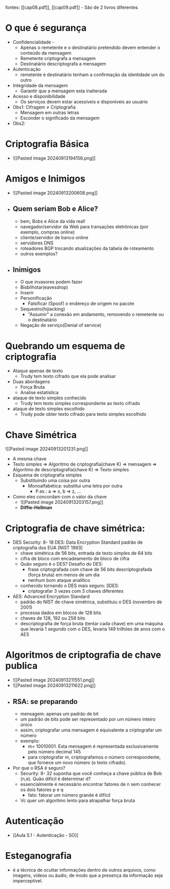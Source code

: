 fontes: [[cap08.pdf]], [[cap09.pdf]] - São de 2 livros diferentes
# O que é segurança 
- Confidencialidade -
	- Apenas o remetente e o destinatário pretendido devem entender o conteúdo da mensagem
	- Remetente criptografa a mensagem
	- Destinatário descriptografa a mensagem
- Autenticação 
	- remetente e destinatário tenham a confirmação da identidade um do outro 
- Integridade da mensagem
	- Garantir que a mensagem esta inalterada
- Acesso e disponibilidade
	- Os serviços devem estar acessíveis e disponíveis ao usuário
 - Obs1: Cifragem $\neq$ Criptografia
	- Mensagem em outras letras
	- Esconder o significado da mensagem
- Obs2: 

# Criptografia Básica
- ![[Pasted image 20240913194156.png]]
# Amigos e Inimigos
- ![[Pasted image 20240913200608.png]]
- ## Quem seriam Bob e Alice? 
	- bem, Bobs e Alice da vida real! 
	- navegador/servidor da Web para transações eletrônicas (por exemplo, compras online) 
	- cliente/servidor de banco online 
	- servidores DNS 
	- roteadores BGP trocando atualizações da tabela de roteamento 
	- outros exemplos?
- ## Inimigos
	- O que invasores podem fazer
	- Bisbilhotar(eavesdrop)
	- Inserir
	- Personificação
		- Falsificar (Spoof) o endereço de origem no pacote
	- Sequestro(hijiacking)
		- "Assumir" a conexão em andamento, removendo o remetente ou o destinatário
	- Negação de serviço(Denial of service)

# Quebrando um esquema de criptografia
- Ataque apenas de texto
	- Trudy tem texto cifrado que ela pode analisar
- Duas abordagens
	- Força Bruta 
	- Analise estatística
- ataque de texto simples conhecido
	- Trudy tem texto simples correspondente ao texto cifrado
- ataque de texto simples escolhido
	- Trudy pode obter texto cifrado para texto simples escolhido

# Chave Simétrica
![[Pasted image 20240913201231.png]]
- A mesma chave
- Texto simples $\Rightarrow$ Algoritmo de criptografia(chave K) $\Rightarrow$ mensagem $\Rightarrow$ Algoritmo de descriptografia(chave K) $\Rightarrow$  Texto simples 
- Esquema de criptografia simples
	- Substituindo uma coisa por outra
		- Monoalfabética: substitui uma letra por outra
			- P.ex.:  a $\Rightarrow$ x, b $\Rightarrow$ z, ...
- Como eles concordam com o valor da chave
	- ![[Pasted image 20240913203157.png]]
	- **Diffie-Hellman**
# Criptografia de chave simétrica: 
- DES Security: 8- 18 DES: Data Encryption Standard padrão de criptografia dos EUA [NIST 1993] 
	- chave simétrica de 56 bits, entrada de texto simples de 64 bits
	- cifra de bloco com encadeamento de bloco de cifra
	- Quão seguro é o DES? Desafio do DES:
		- frase criptografada com chave de 56 bits descriptografada (força bruta) em menos de um dia 
		- nenhum bom ataque analítico
	- conhecido tornando o DES mais seguro: 3DES: 
		- criptografar 3 vezes com 3 chaves diferentes
- AES: Advanced Encryption Standard
	- padrão do NIST de chave simétrica, substituiu o DES (novembro de 2001)
	- processa dados em blocos de 128 bits
	- chaves de 128, 192 ou 256 bits
	- descriptografia de força bruta (tentar cada chave) em uma máquina que levaria 1 segundo com o DES, levaria 149 trilhões de anos com o AES
# Algoritmos de criptografia de chave publica
- ![[Pasted image 20240913211551.png]]
- ![[Pasted image 20240913211622.png]]
- ## RSA: se preparando
	- mensagem: apenas um padrão de bit
	- um padrão de bits pode ser representado por um número inteiro único
	- assim, criptografar uma mensagem é equivalente a criptografar um número
	- exemplo:
		- m= 10010001. Esta mensagem é representada exclusivamente pelo número decimal 145.
		- para criptografar m, criptografamos o número correspondente, que fornece um novo número (o texto cifrado).
- Por que o RSA é seguro? 
	- Security: 8- 32 suponha que você conheça a chave pública de Bob (n,e). Quão difícil é determinar d? 
	- essencialmente é necessário encontrar fatores de n sem conhecer os dois fatores p e q 
		- fato: fatorar um número grande é difícil
	- Vc quer um algoritmo lento para atrapalhar força bruta
# Autenticação
 - [[Aula 5.1 - Autenticação - SO]]

# Esteganografia 
- é a técnica de ocultar informações dentro de outros arquivos, como imagens, vídeos ou áudio, de modo que a presença da informação seja imperceptível.



